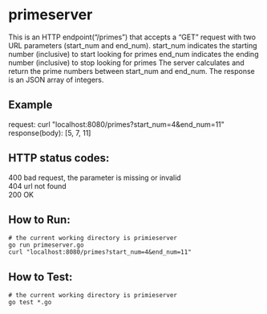 # primeserver
This is an HTTP endpoint(“/primes”) that accepts a “GET” request with two URL parameters (start_num and end_num). 
start_num indicates the starting number (inclusive) to start looking for primes 
end_num indicates the ending number (inclusive) to stop looking for primes 
The server calculates and return the prime numbers between start_num and end_num. 
The response is an JSON array of integers. 

## Example  
request: curl "localhost:8080/primes?start_num=4&end_num=11"  
response(body): [5, 7, 11]  

## HTTP status codes:  
400 bad request, the parameter is missing or invalid  
404 url not found  
200 OK  

## How to Run:  

    # the current working directory is primieserver  
    go run primeserver.go  
    curl "localhost:8080/primes?start_num=4&end_num=11"

## How to Test:

    # the current working directory is primieserver  
    go test *.go  


